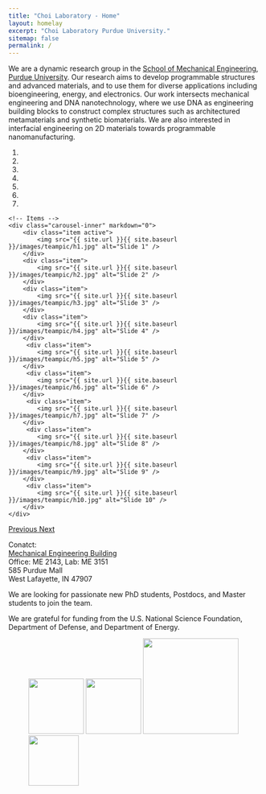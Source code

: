 ```yaml
---
title: "Choi Laboratory - Home"
layout: homelay
excerpt: "Choi Laboratory Purdue University."
sitemap: false
permalink: /
---
```


We are a dynamic research group in the [School of Mechanical Engineering](https://engineering.purdue.edu/ME), [Purdue University](https://www.purdue.edu/). Our research aims to develop programmable structures and advanced materials, and to use them for diverse applications including bioengineering, energy, and electronics. Our work intersects mechanical engineering and DNA nanotechnology, where we use DNA as engineering building blocks to construct complex structures such as architectured metamaterials and synthetic biomaterials. We are also interested in interfacial engineering on 2D materials towards programmable nanomanufacturing.

<div markdown="0" id="carousel" class="carousel slide" data-ride="carousel" data-interval="4000" data-pause="hover" >
    <!-- Menu -->
    <ol class="carousel-indicators">
        <li data-target="#carousel" data-slide-to="0" class="active"></li>
        <li data-target="#carousel" data-slide-to="1"></li>
        <li data-target="#carousel" data-slide-to="2"></li>
        <li data-target="#carousel" data-slide-to="3"></li>
        <li data-target="#carousel" data-slide-to="4"></li>
        <li data-target="#carousel" data-slide-to="5"></li>
        <li data-target="#carousel" data-slide-to="6"></li>
    </ol>

    <!-- Items -->
    <div class="carousel-inner" markdown="0">
        <div class="item active">
            <img src="{{ site.url }}{{ site.baseurl }}/images/teampic/h1.jpg" alt="Slide 1" />
        </div>
        <div class="item">
            <img src="{{ site.url }}{{ site.baseurl }}/images/teampic/h2.jpg" alt="Slide 2" />
        </div>
        <div class="item">
            <img src="{{ site.url }}{{ site.baseurl }}/images/teampic/h3.jpg" alt="Slide 3" />
        </div>
        <div class="item">
            <img src="{{ site.url }}{{ site.baseurl }}/images/teampic/h4.jpg" alt="Slide 4" />
        </div>
         <div class="item">
            <img src="{{ site.url }}{{ site.baseurl }}/images/teampic/h5.jpg" alt="Slide 5" />
        </div>
         <div class="item">
            <img src="{{ site.url }}{{ site.baseurl }}/images/teampic/h6.jpg" alt="Slide 6" />
        </div>
         <div class="item">
            <img src="{{ site.url }}{{ site.baseurl }}/images/teampic/h7.jpg" alt="Slide 7" />
        </div>
         <div class="item">
            <img src="{{ site.url }}{{ site.baseurl }}/images/teampic/h8.jpg" alt="Slide 8" />
        </div>
         <div class="item">
            <img src="{{ site.url }}{{ site.baseurl }}/images/teampic/h9.jpg" alt="Slide 9" />
        </div>
         <div class="item">
            <img src="{{ site.url }}{{ site.baseurl }}/images/teampic/h10.jpg" alt="Slide 10" />
        </div>
    </div>
  <a class="left carousel-control" href="#carousel" role="button" data-slide="prev">
    <span class="glyphicon glyphicon-chevron-left" aria-hidden="true"></span>
    <span class="sr-only">Previous</span>
  </a>
  <a class="right carousel-control" href="#carousel" role="button" data-slide="next">
    <span class="glyphicon glyphicon-chevron-right" aria-hidden="true"></span>
    <span class="sr-only">Next</span>
  </a>
</div>



Conatct: <br />
[Mechanical Engineering Building](https://www.google.com/maps/place/Purdue+University+-+School+of+Mechanical+Engineering/@40.42818,-86.9129255,15z/data=!4m5!3m4!1s0x0:0x49f08a363af2d2a7!8m2!3d40.42818!4d-86.9129255) <br />
Office: ME 2143, Lab: ME 3151 <br />
585 Purdue Mall <br />
West Lafayette, IN 47907 <br />


We are looking for passionate new PhD students, Postdocs, and Master students to join the team.


We are grateful for funding from the U.S. National Science Foundation, Department of Defense, and Department of Energy.

<figure class="fourth">
  <img src="{{ site.url }}{{ site.baseurl }}/images/teampic/empty.jpg" style="width: 110px">
  <img src="{{ site.url }}{{ site.baseurl }}/images/teampic/nsf.jpg" style="width: 110px">
  <img src="{{ site.url }}{{ site.baseurl }}/images/teampic/dnr1.jpg" style="width: 190px">
  <img src="{{ site.url }}{{ site.baseurl }}/images/teampic/doe.jpg" style="width: 100px">
  
</figure>
